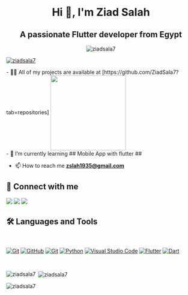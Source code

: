 <h1 align="center">Hi 👋, I'm Ziad Salah</h1>
<h2 align="center">A passionate Flutter developer from Egypt</h2>
<p align="center"> <img src="https://komarev.com/ghpvc/?username=ziadsala7&label=Profile%20views&color=0e75b6&style=flat" alt="ziadsala7" /> </p>

<p align="left"> <a href="https://github.com/ryo-ma/github-profile-trophy"><img src="https://github-profile-trophy.vercel.app/?username=ziadsala7" alt="ziadsala7" /></a> </p>
- 👨‍💻 All of my projects are available at [https://github.com/ZiadSala7?tab=repositories]
<img align="center" src="https://user-images.githubusercontent.com/63050133/156676671-d5b2e362-97d4-4404-9447-dd71ddfea82f.gif" width = 200px/>

<br>
- 🌱 I’m currently learning ## Mobile App with flutter ##

- 📫 How to reach me **zslah1935@gmail.com**



## 📩 Connect with me
<p align="left">
    <a href="mailto:zslah1935@gmail.com" title="Gmail"><img src="https://img.shields.io/badge/gmail-%23F05033.svg?style=for-the-badge&logo=gmail&logoColor=white"/></a>  
<a href="https://www.facebook.com/zezo.salah.73700" title="Facebook"><img src="https://img.shields.io/badge/Facebook-%231877F2.svg?style=for-the-badge&logo=Facebook&logoColor=white"/></a>
    <a href="https://www.linkedin.com/in/ziad-salah-338378262/" title="LinkedIn"><img src="https://img.shields.io/badge/linkedin-%230077B5.svg?style=for-the-badge&logo=linkedin&logoColor=white"/></a>  
</p>

## 🛠 Languages and Tools
<br>
<p align="left">
<a href="https://www.w3schools.com/cpp/" title="Git"><img src="https://img.shields.io/badge/c++-%23F05034.svg?style=for-the-badge&logo=cpp&logoColor=red" alt="Git"></a>
<a href="https://github.com/" title="GitHub"><img src="https://img.shields.io/badge/github-%23121011.svg?style=for-the-badge&logo=github&logoColor=white" alt="GitHub"></a>
<a href="https://git-scm.com/" title="Git"><img src="https://img.shields.io/badge/git-%23F05033.svg?style=for-the-badge&logo=git&logoColor=white" alt="Git"></a>
<a href="https://www.python.org/" title="Python"><img src="https://img.shields.io/badge/python-3670A0?style=for-the-badge&logo=python&logoColor=ffdd54" alt="Python"></a>
<a href="https://code.visualstudio.com/" title="Visual Studio Code"><img src="https://img.shields.io/badge/Visual%20Studio%20Code-0078d7.svg?style=for-the-badge&logo=visual-studio-code&logoColor=white" alt="Visual Studio Code"></a>
<a href="https://flutter.dev" title="Flutter"><img src="https://img.shields.io/badge/flutter-%231572B6.svg?style=for-the-badge&logo=flutter&logoColor=white" alt="Flutter"></a>
<a href="https://dart.dev" title="Dart"><img src="https://img.shields.io/badge/dart-%231572B6.svg?style=for-the-badge&logo=dart&logoColor=white" alt="Dart"></a>
</p>

<br/>

<p><img align="left" src="https://github-readme-stats.vercel.app/api/top-langs?username=ziadsala7&show_icons=true&locale=en&layout=compact" alt="ziadsala7" /></p>

<p>&nbsp;<img align="center" src="https://github-readme-stats.vercel.app/api?username=ziadsala7&show_icons=true&locale=en" alt="ziadsala7" /></p>

<p><img align="center" src="https://github-readme-streak-stats.herokuapp.com/?user=ziadsala7&" alt="ziadsala7" /></p>
